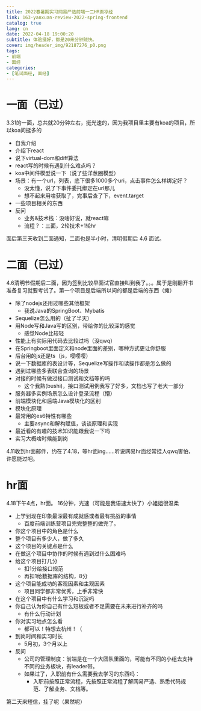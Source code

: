 ```yaml
---
title: 2022春暑期实习网易严选前端一二HR面凉经
link: 163-yanxuan-review-2022-spring-frontend
catalog: true
lang: cn
date: 2022-04-18 19:00:20
subtitle: 体验挺好，都是20来分钟贼快。
cover: img/header_img/92187276_p0.png
tags:
- 前端
- 面经
categories:
- [笔试面经, 面经]
---
```

# 一面（已过）

3.31的一面，总共就20分钟左右，挺光速的，因为我项目里主要有koa的项目，所以koa问挺多的

- 自我介绍
- 介绍下react
- 说下virtual-dom和diff算法
- react写的时候有遇到什么难点吗？
- koa中间件模型说一下（说了些洋葱圈模型）
- 场景：有一个url，列表，底下很多1000多个uri，点击事件怎么样绑定好？
  - 没太懂，说了下事件委托绑定在url那儿
  - 想不起来用啥获取了，完事后查了下，event.target
- 一些项目相关的东西
- 反问
  - 业务&技术栈：没啥好说，就react嘛
  - 流程？：三面，2轮技术+1轮hr

面后第三天收到二面通知，二面也是半小时，清明假期后 4.6 面试。

# 二面（已过）

4.6清明节假期后二面，因为签到比较早面试官直接叫到我了。。。属于是刚翻开书准备复习就要考试了。第一个项目是后端所以问的都是后端的东西（瘫）

- 除了nodejs还用过哪些其他框架
  - 我说Java的SpringBoot、Mybatis
- Sequelize怎么用的（扯了半天）
- 用Node写和Java写的区别，带给你的比较深的感觉
  - 感觉Node比较轻
- 性能上有实际用代码去比较过吗（没qwq）
- 在Springboot里面定义和node里面的差别，哪种方式更让你舒服
- 后台用的js还是ts（js，嘤嘤嘤）
- 说一下数据库的表设计等，Sequelize写操作和读操作都是怎么做的
- 遇到过哪些多表联合查询的场景
- 对接的时候有做过接口测试和文档等的吗
  - 这个我熟(bushi)，接口测试用例我写了好多，文档也写了老大一部分
- 服务器多实例场景怎么设计登录流程（懵）
- 前端模块化和后端Java模块化的区别
- 模块化原理
- 最常用的es6特性有哪些
  - 主要async和解构赋值，谈谈原理和实现
- 最近看的有趣的技术知识能跟我说一下吗
- 实习大概啥时候能到岗

4.11收到hr面邮件，约在了4.18，等hr面ing……听说网易hr面经常挂人qwq害怕，许愿能过吧。

# hr面
4.18下午4点，hr面。
16分钟，光速（可能是我语速太快了）小姐姐很温柔
- 上学到现在印象最深最有成就感或者最有挑战的事情
    - 百度前端训练营项目完完整整的做完了。
- 你这个项目中的角色是什么
- 整个项目有多少人，做了多久
- 这个项目的关键点是什么
- 在做这个项目中协作的时候有遇到过什么困难吗
- 给这个项目打几分
    - 扣1分给接口规范
    - 再扣1给数据库的结构，8分
- 这个项目能成功的客观因素和主观因素
    - 项目同学都非常优秀，上手非常快
- 在这个项目中有什么学习和沉淀吗
- 你自己认为你自己有什么短板或者不足需要在未来进行补齐的吗
    - 有什么行动计划
- 你对实习地点怎么看
    - 都可以！特想去杭州！（
- 到岗时间和实习时长
    - 5月初，3个月以上
- 反问
    - 公司的管理制度：前端是在一个大团队里面的，可能有不同的小组去支持不同的业务板块，有leader带。
    - 如果过了，入职前有什么需要我去学习的东西吗：
        - 入职前按照正常流程，先按照正常流程了解网易严选、熟悉代码规范、了解业务、文档等。

第二天来短信，挂了呢（果然呢）